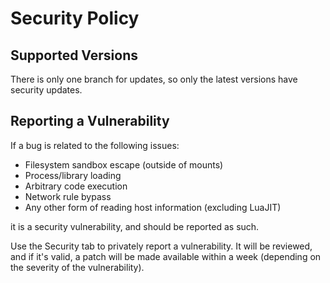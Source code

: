 <!--
SPDX-FileCopyrightText: 2019-2024 JackMacWindows

SPDX-License-Identifier: MIT
-->

# Security Policy

## Supported Versions

There is only one branch for updates, so only the latest versions have security updates.

## Reporting a Vulnerability

If a bug is related to the following issues:
- Filesystem sandbox escape (outside of mounts)
- Process/library loading
- Arbitrary code execution
- Network rule bypass
- Any other form of reading host information (excluding LuaJIT)

it is a security vulnerability, and should be reported as such.

Use the Security tab to privately report a vulnerability. It will be reviewed, and if it's valid, a patch will be made available within a week (depending on the severity of the vulnerability).
